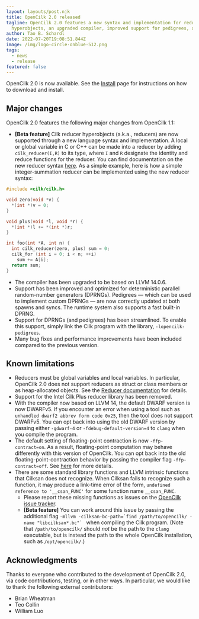 ```yaml
---
layout: layouts/post.njk
title: OpenCilk 2.0 released
tagline: OpenCilk 2.0 features a new syntax and implementation for reducer
  hyperobjects, an upgraded compiler, improved support for pedigrees, and more.
author: Tao B. Schardl
date: 2022-07-20T19:08:51.844Z
image: /img/logo-circle-onblue-512.png
tags:
  - news
  - release
featured: false
---
```

OpenCilk 2.0 is now available.  See the [Install](/doc/users-guide/install) page for instructions on how to download and install.

## Major changes

OpenCilk 2.0 features the following major changes from OpenCilk 1.1:
- **[Beta feature]** Cilk reducer hyperobjects (a.k.a., reducers) are now supported through a new language syntax and implementation.  A local or global variable in C or C++ can be made into a reducer by adding `cilk_reducer(I,R)` to its type, where `I` and `R` designate the identity and reduce functions for the reducer.  You can find documentation on the new reducer syntax [here](/doc/reference/reducers).  As a simple example, here is how a simple integer-summation reducer can be implemented using the new reducer syntax:
```c
#include <cilk/cilk.h>

void zero(void *v) {
  *(int *)v = 0;
}

void plus(void *l, void *r) {
  *(int *)l += *(int *)r;
}

int foo(int *A, int n) {
  int cilk_reducer(zero, plus) sum = 0;
  cilk_for (int i = 0; i < n; ++i)
    sum += A[i];
  return sum;
}
```
- The compiler has been upgraded to be based on LLVM 14.0.6.
- Support has been improved and optimized for deterministic parallel random-number generators (DPRNGs).  Pedigrees — which can be used to implement custom DPRNGs — are now correctly updated at both spawns and syncs.  The runtime system also supports a fast built-in DPRNG.
- Support for DPRNGs (and pedigrees) has been streamlined.  To enable this support, simply link the Cilk program with the library, `-lopencilk-pedigrees`.
- Many bug fixes and performance improvements have been included compared to the previous version.

## Known limitations
- Reducers must be global variables and local variables.  In particular, OpenCilk 2.0 does not support reducers as struct or class members or as heap-allocated objects.  See the [Reducer documentation](/doc/reference/reducers) for details.
- Support for the Intel Cilk Plus reducer library has been removed.
- With the compiler now based on LLVM 14, the default DWARF version is now DWARFv5.  If you encounter an error when using a tool such as `unhandled dwarf2 abbrev form code 0x25`, then the tool does not support DWARFv5.  You can opt back into using the old DWARF version by passing either `-gdwarf-4` or `-fdebug-default-version=4` to `clang` when you compile the program.
- The default setting of floating-point contraction is now `-ffp-contract=on`.  As a result, floating-point computation may behave differently with this version of OpenCilk.  You can opt back into the old floating-point-contraction behavior by passing the compiler flag `-ffp-contract=off`.  See [here](https://releases.llvm.org/14.0.0/tools/clang/docs/ReleaseNotes.html#floating-point-support-in-clang) for more details.
- There are some standard library functions and LLVM intrinsic functions that Cilksan does not recognize.  When Cilksan fails to recognize such a function, it may produce a link-time error of the form, `undefined reference to '__csan_FUNC'` for some function name `__csan_FUNC`.
  - Please report these missing functions as issues on the [OpenCilk issue tracker](https://github.com/OpenCilk/opencilk-project/issues).
  - **[Beta feature]** You can work around this issue by passing the additional flag ``-mllvm -cilksan-bc-path=`find /path/to/opencilk/ -name "libcilksan*.bc"` `` when compiling the Cilk program.  (Note that `/path/to/opencilk/` should *not* be the path to the `clang` executable, but is instead the path to the whole OpenCilk installation, such as `/opt/opencilk/`.)

## Acknowledgments

Thanks to everyone who contributed to the development of OpenCilk 2.0, via code contributions, testing, or in other ways.  In particular, we would like to thank the following external contributors:
- Brian Wheatman
- Teo Collin
- William Luo

